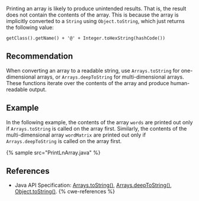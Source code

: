 Printing an array is likely to produce unintended results. That is, the result does not contain the contents of the array. This is because the array is implicitly converted to a `String` using `Object.toString`, which just returns the following value:

` getClass().getName() + '@' + Integer.toHexString(hashCode()) `


## Recommendation
When converting an array to a readable string, use `Arrays.toString` for one-dimensional arrays, or `Arrays.deepToString` for multi-dimensional arrays. These functions iterate over the contents of the array and produce human-readable output.


## Example
In the following example, the contents of the array `words` are printed out only if `Arrays.toString` is called on the array first. Similarly, the contents of the multi-dimensional array `wordMatrix` are printed out only if `Arrays.deepToString` is called on the array first.

{% sample src="PrintLnArray.java" %}

## References
* Java API Specification: [Arrays.toString()](https://docs.oracle.com/en/java/javase/11/docs/api/java.base/java/util/Arrays.html#toString(java.lang.Object[])), [Arrays.deepToString()](https://docs.oracle.com/en/java/javase/11/docs/api/java.base/java/util/Arrays.html#deepToString(java.lang.Object[])), [Object.toString()](https://docs.oracle.com/en/java/javase/11/docs/api/java.base/java/lang/Object.html#toString()).
{% cwe-references %}

